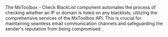 The MxToolbox - Check BlackList component automates the process of checking whether an IP or domain is listed on any blacklists, utilizing the comprehensive services of the MxToolbox API. This is crucial for maintaining seamless email communication channels and safeguarding the sender's reputation from being compromised.
